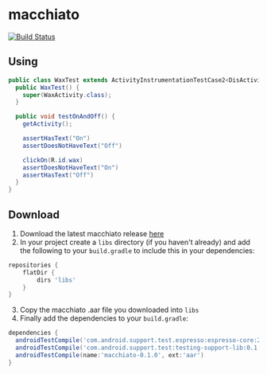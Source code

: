 # macchiato

[![Build Status](https://secure.travis-ci.org/pivotal/macchiato.svg?branch=master)](http://travis-ci.org/pivotal/macchiato)

## Using

```java
public class WaxTest extends ActivityInstrumentationTestCase2<DisActivity> {
  public WaxTest() {
    super(WaxActivity.class);
  }

  public void testOnAndOff() {
    getActivity();

    assertHasText("On")
    assertDoesNotHaveText("Off")

    clickOn(R.id.wax)
    assertDoesNotHaveText("On")
    assertHasText("Off")
  }
}
```

## Download

1. Download the latest macchiato release [here](https://github.com/pivotal/macchiato/releases)
2. In your project create a `libs` directory (if you haven't already) and add the following
to your `build.gradle` to include this in your dependencies:

  ```groovy
  repositories {
      flatDir {
          dirs 'libs'
      }
  }
  ```
3. Copy the macchiato .aar file you downloaded into `libs`
4. Finally add the dependencies to your `build.gradle`:

  ```groovy
  dependencies {
    androidTestCompile('com.android.support.test.espresso:espresso-core:2.0')
    androidTestCompile('com.android.support.test:testing-support-lib:0.1')
    androidTestCompile(name:'macchiato-0.1.0', ext:'aar')
  }
  ```
